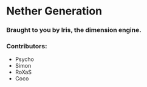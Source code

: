 # Nether Generation
### Braught to you by Iris, the dimension engine.


### Contributors:
- Psycho
- Simon
- RoXaS
- Coco
